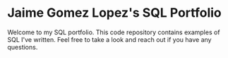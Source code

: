 # Jaime Gomez Lopez's SQL Portfolio
Welcome to my SQL portfolio. This code repository contains examples of SQL I've written. Feel free to take a look and reach out if you have any questions.
